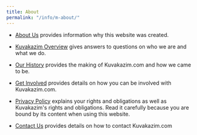 ```yaml
---
title: About
permalink: "/info/m-about/"
---
```


- [About Us](/info/about) provides information why this website was created. 

- [Kuvakazim Overview](/info/kuvakazim-overview) gives answers to questions on who we are and what we do.

- [Our History](/info/our-history) provides the making of Kuvakazim.com and how we came to be.

- [Get Involved](/info/get-involved) provides details on how you can be involved with Kuvakazim.com.

- [Privacy Policy](/info/privacy-policy) explains your rights and obligations as well as Kuvakazim's rights and obligations. Read it carefully because you are bound by its content when using this website.

- [Contact Us](/info/contact) provides details on how to contact Kuvakazim.com
